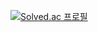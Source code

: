 [![Solved.ac 프로필](http://mazassumnida.wtf/api/v2/generate_badge?boj=yy3082@naver.com)](https://solved.ac/백준아이디)

